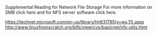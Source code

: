 Supplemental Reading for Network File Storage
For more information on SMB click here and for NFS server software click here.

https://technet.microsoft.com/en-us/library/hh831795(v=ws.11).aspx
http://www.linuxfromscratch.org/blfs/view/cvs/basicnet/nfs-utils.html